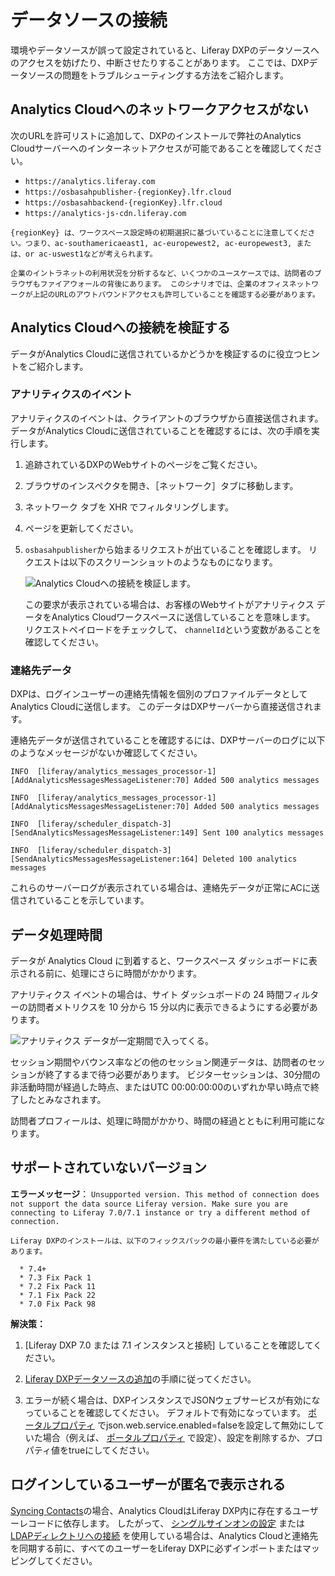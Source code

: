 # データソースの接続

環境やデータソースが誤って設定されていると、Liferay DXPのデータソースへのアクセスを妨げたり、中断させたりすることがあります。 ここでは、DXPデータソースの問題をトラブルシューティングする方法をご紹介します。

## Analytics Cloudへのネットワークアクセスがない

次のURLを許可リストに追加して、DXPのインストールで弊社のAnalytics Cloudサーバーへのインターネットアクセスが可能であることを確認してください。

* `https://analytics.liferay.com`
* `https://osbasahpublisher-{regionKey}.lfr.cloud`
* `https://osbasahbackend-{regionKey}.lfr.cloud`
* `https://analytics-js-cdn.liferay.com`

```{note}
{regionKey} は、ワークスペース設定時の初期選択に基づいていることに注意してください。つまり、ac-southamericaeast1, ac-europewest2, ac-europewest3, または、or ac-uswest1などが考えられます。
```

```{important}
企業のイントラネットの利用状況を分析するなど、いくつかのユースケースでは、訪問者のブラウザもファイアウォールの背後にあります。 このシナリオでは、企業のオフィスネットワークが上記のURLのアウトバウンドアクセスも許可していることを確認する必要があります。
```

## Analytics Cloudへの接続を検証する

データがAnalytics Cloudに送信されているかどうかを検証するのに役立つヒントをご紹介します。

### アナリティクスのイベント

アナリティクスのイベントは、クライアントのブラウザから直接送信されます。 データがAnalytics Cloudに送信されていることを確認するには、次の手順を実行します。

1. 追跡されているDXPのWebサイトのページをご覧ください。
1. ブラウザのインスペクタを開き、［ネットワーク］タブに移動します。
1. ネットワーク タブを XHR でフィルタリングします。
1. ページを更新してください。
1. `osbasahpublisher`から始まるリクエストが出ていることを確認します。 リクエストは以下のスクリーンショットのようなものになります。

    ![Analytics Cloudへの接続を検証します。](connecting-data-sources/images/01.png)

    この要求が表示されている場合は、お客様のWebサイトがアナリティクス データをAnalytics Cloudワークスペースに送信していることを意味します。 リクエストペイロードをチェックして、 `channelId`という変数があることを確認してください。

### 連絡先データ

DXPは、ログインユーザーの連絡先情報を個別のプロファイルデータとしてAnalytics Cloudに送信します。 このデータはDXPサーバーから直接送信されます。

連絡先データが送信されていることを確認するには、DXPサーバーのログに以下のようなメッセージがないか確認してください。

```
INFO  [liferay/analytics_messages_processor-1][AddAnalyticsMessagesMessageListener:70] Added 500 analytics messages

INFO  [liferay/analytics_messages_processor-1][AddAnalyticsMessagesMessageListener:70] Added 500 analytics messages

INFO  [liferay/scheduler_dispatch-3][SendAnalyticsMessagesMessageListener:149] Sent 100 analytics messages

INFO  [liferay/scheduler_dispatch-3][SendAnalyticsMessagesMessageListener:164] Deleted 100 analytics messages
```

これらのサーバーログが表示されている場合は、連絡先データが正常にACに送信されていることを示しています。

## データ処理時間

データが Analytics Cloud に到着すると、ワークスペース ダッシュボードに表示される前に、処理にさらに時間がかかります。

アナリティクス イベントの場合は、サイト ダッシュボードの 24 時間フィルターの訪問者メトリクスを 10 分から 15 分以内に表示できるようにする必要があります。

![アナリティクス データが一定期間で入ってくる。](connecting-data-sources/images/02.png)

セッション期間やバウンス率などの他のセッション関連データは、訪問者のセッションが終了するまで待つ必要があります。 ビジターセッションは、30分間の非活動時間が経過した時点、またはUTC 00:00:00:00のいずれか早い時点で終了したとみなされます。

訪問者プロフィールは、処理に時間がかかり、時間の経過とともに利用可能になります。

## サポートされていないバージョン

**エラーメッセージ**： `Unsupported version. This method of connection does not support the data source Liferay version. Make sure you are connecting to Liferay 7.0/7.1 instance or try a different method of connection.`

```{important}
Liferay DXPのインストールは、以下のフィックスパックの最小要件を満たしている必要があります。

  * 7.4+
  * 7.3 Fix Pack 1
  * 7.2 Fix Pack 11
  * 7.1 Fix Pack 22
  * 7.0 Fix Pack 98
```

**解決策：**

1. [Liferay DXP 7.0 または 7.1 インスタンスと接続] していることを確認してください。

1. [Liferay DXPデータソースの追加](../getting-started/connecting-liferay-dxp-to-analytics-cloud.md)の手順に従ってください。

1. エラーが続く場合は、DXPインスタンスでJSONウェブサービスが有効になっていることを確認してください。 デフォルトで有効になっています。 [ポータルプロパティ](https://learn.liferay.com/reference/latest/en/dxp/propertiesdoc/portal.properties.html#JSON) でjson.web.service.enabled=falseを設定して無効にしていた場合（例えば、 [ポータルプロパティ](https://learn.liferay.com/dxp/latest/ja/installation-and-upgrades/reference/portal-properties.html) で設定）、設定を削除するか、プロパティ値をtrueにしてください。

## ログインしているユーザーが匿名で表示される

[Syncing Contacts](../getting-started/connecting-liferay-dxp-to-analytics-cloud.md)の場合、Analytics CloudはLiferay DXP内に存在するユーザーレコードに依存します。 したがって、 [シングルサインオンの設定](https://learn.liferay.com/dxp/latest/ja/installation-and-upgrades/securing-liferay/configuring-sso.html) または [LDAPディレクトリへの接続](https://learn.liferay.com/dxp/latest/ja/users-and-permissions/connecting-to-a-user-directory/connecting-to-an-ldap-directory.html) を使用している場合は、Analytics Cloudと連絡先を同期する前に、すべてのユーザーをLiferay DXPに必ずインポートまたはマッピングしてください。
